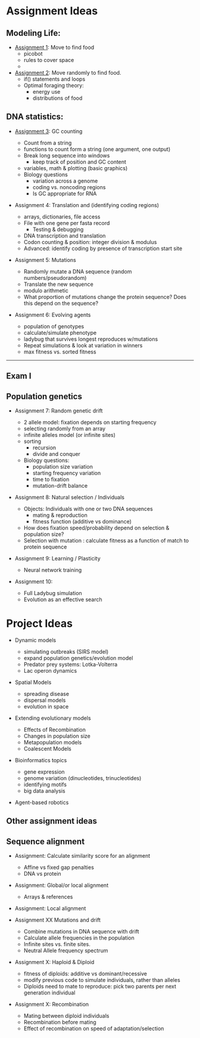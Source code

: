 # Assignment Ideas

## Modeling Life:
* [Assignment 1](https://athena.brynmawr.edu/jupyter/hub/dblank/public//BioCS/notebooks/Lab01.ipynb): Move to find food 
  * picobot
  * rules to cover space
  * 
* [Assignment 2](https://athena.brynmawr.edu/jupyter/hub/dblank/public//BioCS/notebooks/Lab02.ipynb): Move randomly to find food. 
  * if() statements and loops
  * Optimal foraging theory: 
    * energy use
    * distributions of food

## DNA statistics:
* [Assignment 3](https://athena.brynmawr.edu/jupyter/hub/dblank/public//BioCS/notebooks/Lab03.ipynb): GC counting
  * Count from a string
  * functions to count form a string (one argument, one output)
  * Break long sequence into windows
    * keep track of position and GC content
  * variables, math & plotting (basic graphics)
  * Biology questions
    * variation across a genome
    * coding vs. noncoding regions
    * Is GC appropriate for RNA


* Assignment 4: Translation and (identifying coding regions)
  * arrays, dictionaries, file access
  * File with one gene per fasta record 
    * Testing & debugging
  * DNA transcription and translation
  * Codon counting & position: integer division & modulus
  * Advanced: identify coding by presence of transcription start site

* Assignment 5: Mutations
  * Randomly mutate a DNA sequence (random numbers/pseudorandom)
  * Translate the new sequence
  * modulo arithmetic
  * What proportion of mutations change the protein sequence? Does this depend on the sequence?

* Assignment 6: Evolving agents
  * population of genotypes
  * calculate/simulate phenotype
  * ladybug that survives longest reproduces w/mutations
  * Repeat simulations & look at variation in winners
  * max fitness vs. sorted fitness


----------------------
Exam I
----------------------

## Population genetics
* Assignment 7: Random genetic drift
  * 2 allele model: fixation depends on starting frequency
  * selecting randomly from an array
  * infinite alleles model (or infinite sites)
  * sorting
    * recursion
    * divide and conquer
  * Biology questions:
    * population size variation
    * starting frequency variation
    * time to fixation
    * mutation-drift balance  

* Assignment 8: Natural selection / Individuals
  * Objects: Individuals with one or two DNA sequences
    * mating & reproduction
    * fitness function (additive vs dominance)
  * How does fixation speed/probability depend on selection & population size?
  * Selection with mutation : calculate fitness as a function of match to protein sequence

* Assignment 9: Learning / Plasticity
  * Neural network training

* Assignment 10:
  * Full Ladybug simulation
  * Evolution as an effective search 


# Project Ideas

* Dynamic models
  * simulating outbreaks (SIRS model)
  * expand population genetics/evolution model
  * Predator prey systems: Lotka-Volterra
  * Lac operon dynamics

* Spatial Models
  * spreading disease
  * dispersal models
  * evolution in space

* Extending evolutionary models
  * Effects of Recombination
  * Changes in population size
  * Metapopulation models
  * Coalescent Models

* Bioinformatics topics
  * gene expression
  * genome variation (dinucleotides, trinucleotides)
  * identifying motifs
  * big data analysis

* Agent-based robotics






## Other assignment ideas

## Sequence alignment
* Assignment: Calculate similarity score for an alignment
  * Affine vs fixed gap penalties
  * DNA vs protein

* Assignment: Global/or local alignment
  * Arrays & references

* Assignment: Local alignment

* Assignment XX Mutations and drift
  * Combine mutations in DNA sequence with drift
  * Calculate allele frequencies in the population
  * Infinite sites vs. finite sites.
  * Neutral Allele frequency spectrum

* Assignment X: Haploid & Diploid

  * fitness of diploids: additive vs dominant/recessive
  * modify previous code to simulate individuals, rather than alleles
  * Diploids need to mate to reproduce: pick two parents per next generation individual

* Assignment X: Recombination
  * Mating between diploid individuals
  * Recombination before mating
  * Effect of recombination on speed of adaptation/selection
